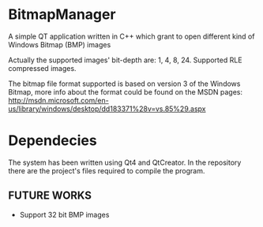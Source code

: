 BitmapManager
=============

A simple QT application written in C++ which grant to open different kind of Windows Bitmap (BMP) images

Actually the supported images' bit-depth are: 1, 4, 8, 24. Supported RLE compressed images.

The bitmap file format supported is based on version 3 of the Windows Bitmap, more info about the 
format could be found on the MSDN pages: http://msdn.microsoft.com/en-us/library/windows/desktop/dd183371%28v=vs.85%29.aspx

# Dependecies

The system has been written using Qt4 and QtCreator. In the repository there are the project's files required to compile the program.

FUTURE WORKS
--------------
 - Support 32 bit BMP images
